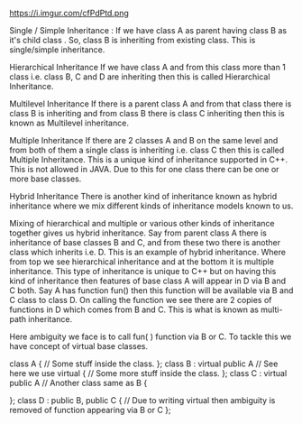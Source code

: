 https://i.imgur.com/cfPdPtd.png

 Single / Simple Inheritance :
If we have class A as parent having class B as it's child class . So, class B is inheriting from existing class. This is single/simple inheritance.

Hierarchical Inheritance
If we have class A and from this class more than 1 class i.e. class B, C and D are inheriting then this is called Hierarchical Inheritance.

Multilevel Inheritance
If there is a parent class A and from that class there is class B is inheriting and from class B there is class C inheriting then this is known as Multilevel
inheritance.

Multiple Inheritance
If there are 2 classes A and B on the same level and from both of them a single class is inheriting i.e. class C then this is called Multiple Inheritance.
This is a unique kind of inheritance supported in C++. This is not allowed in JAVA. Due to this for one class there can be one or more base classes.

Hybrid Inheritance
There is another kind of inheritance known as hybrid inheritance where we mix different kinds of inheritance models known to us.

Mixing of hierarchical and multiple or various other kinds of inheritance together gives us hybrid inheritance. Say from parent class A there is inheritance of 
base classes B and C, and from these two there is another class which inherits i.e. D. This is an example of hybrid inheritance. Where from top we see hierarchical 
inheritance and at the bottom it is multiple inheritance. This type of inheritance is unique to C++ but on having this kind of inheritance then features of base 
class A will appear in D via B and C both. Say A has function fun() then this function will be available via B and C class to class D. On calling the function 
we see there are 2 copies of functions in D which comes from B and C. This is what is known as multi-path inheritance.

Here ambiguity we face is to call fun( ) function via B or C. To tackle this we have concept of virtual base classes.

class A {
    // Some stuff inside the class.
};
class B : virtual public A // See here we use virtual
{
    // Some more stuff inside the class.
};
class C : virtual public A // Another class same as B
{
    
};
class D : public B, public C
{
	// Due to writing virtual then ambiguity is removed of function appearing via B or C
};
